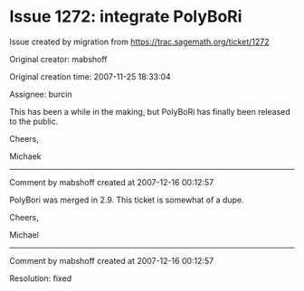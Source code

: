 # Issue 1272: integrate PolyBoRi

Issue created by migration from https://trac.sagemath.org/ticket/1272

Original creator: mabshoff

Original creation time: 2007-11-25 18:33:04

Assignee: burcin

This has been a while in the making, but PolyBoRi has finally been released to the public.

Cheers,

Michaek


---

Comment by mabshoff created at 2007-12-16 00:12:57

PolyBori was merged in 2.9. This ticket is somewhat of a dupe.

Cheers,

Michael


---

Comment by mabshoff created at 2007-12-16 00:12:57

Resolution: fixed

